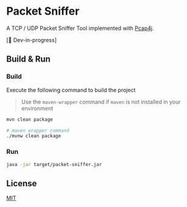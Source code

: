 # Packet Sniffer

A TCP / UDP Packet Sniffer Tool implemented with [Pcap4j](https://github.com/kaitoy/pcap4j).

[:construction: Dev-in-progress]

## Build & Run

### Build

Execute the following command to build the project

> Use the `maven-wrapper` command if `maven` is not installed in your environment

```sh
mvn clean package

# maven wrapper command
./mvnw clean package
```

### Run

```sh
java -jar target/packet-sniffer.jar
```

## License

[MIT](LICENSE)
